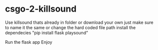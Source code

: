 # csgo-2-killsound
Use killsound thats already in folder or download your own just make sure to name it the same or change the hard coded file path
install the dependecies "pip install flask playsound"

Run the flask app 
Enjoy
